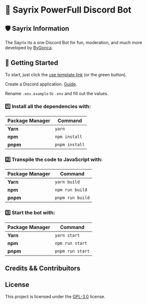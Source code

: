 # 🤖 Sayrix PowerFull Discord Bot

## 🛡 Sayrix Information 

The Sayrix its a one Discord Bot for fun, moderation, and much more developed by [ByGonca](https://github.com/ByGONCA).

## 🚀 Getting Started
To start, just click the [use template link](https://github.com/ByGONCA/Sayrix/generate) (or the green button).

Create a Discord application. [Guide](https://discordjs.guide/preparations/setting-up-a-bot-application.html#creating-your-bot).

Rename `.env.example` to `.env` and fill out the values.

### 1️⃣ Install all the dependencies with:

| Package Manager     |  Command             |
| ------------------- | -------------------- |
| **Yarn**            | `yarn`               |
| **npm**             | `npm install`        |
| **pnpm**            | `pnpm install`       |

### 2️⃣ Transpile the code to JavaScript with:

| Package Manager     |  Command               |
| ------------------- | ---------------------- |
| **Yarn**            | `yarn build`           |
| **npm**             | `npm run build`        |
| **pnpm**            | `pnpm run build`       |

### 3️⃣ Start the bot with:
| Package Manager     | Command          |
| ------------------- |------------------|
| **Yarn**            | `yarn start`     |
| **npm**             | `npm run start`  |
| **pnpm**            | `pnpm run start` |

## Credits && Contribuitors


## License
This project is licensed under the [GPL-3.0](LICENSE) license.

